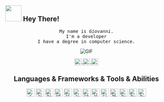 ## <img src="https://raw.githubusercontent.com/alexnaiman/alexnaiman/master/resources/welcomeglitch.gif" width="50px" /> Hey There!

<p align="center" >
  <samp>
    My name is <em>Giovanni</em>.
  <br/> I'm a developer  
    <br/>I have a degree in computer science.
      <br/>
    <p align="center"><img align="center" alt="GIF" src="https://media.giphy.com/media/836HiJc7pgzy8iNXCn/giphy.gif" /></p>
  </samp>
<p align="center">
  <a href="https://www.linkedin.com/in/giovanni-toriello-55a57622b">
  <img align="center" alt="Giovanni's LinkdeIN" width="22px" src="https://cdn.jsdelivr.net/npm/simple-icons@v3/icons/linkedin.svg" />
  </a>
  <a href="https://www.instagram.com/giovanni_toriello_/">
  <img align="center" alt="Giovanni's Instagram" width="22px" src="https://cdn.jsdelivr.net/npm/simple-icons@v3/icons/instagram.svg" />
  </a>
  <a href="mailto:giovanni.toriello@outlook.it">
  <img align="center" alt="Giovanni's Gmail" width="22px" src="https://cdn.jsdelivr.net/npm/simple-icons@v3/icons/gmail.svg" />
  </a>
  </p>
  </p>
<h2 align="center">Languages & Frameworks & Tools & Abilities</h2>

<p align="center">
  <code><img title="C" height="25" src="https://github.com/zumrudu-anka/zumrudu-anka/blob/master/images/c.svg"></code>
  <code><img title="Javascript" height="25" src="https://github.com/zumrudu-anka/zumrudu-anka/blob/master/images/javascript.svg"></code>
  <code><img title="Problem Solving" height="25" src="https://github.com/zumrudu-anka/zumrudu-anka/blob/master/images/problemSolving.png"></code>
  <code><img title="HTML5" height="25" src="https://github.com/zumrudu-anka/zumrudu-anka/blob/master/images/html5.svg"></code>
  <code><img title="CSS" height="25" src="https://github.com/zumrudu-anka/zumrudu-anka/blob/master/images/css.svg"></code>
  <code><img title="Java" height="25" src="https://github.com/zumrudu-anka/zumrudu-anka/blob/master/images/java-original.svg"></code>
  <code><img title="SQL" height="25" src="https://github.com/zumrudu-anka/zumrudu-anka/blob/master/images/mysql.svg"></code>
  <code><img title="JSON" height="25" src="https://github.com/zumrudu-anka/zumrudu-anka/blob/master/images/json.svg"></code>
  <code><img title="Git" height="25" src="https://github.com/zumrudu-anka/zumrudu-anka/blob/master/images/git-original.svg"></code>
  <code><img title="Php" height="25" src="https://github.com/zumrudu-anka/zumrudu-anka/blob/master/images/php.svg"></code>
  <code><img title="Python" height="25" src="https://github.com/zumrudu-anka/zumrudu-anka/blob/master/images/python-original.svg"></code>
  <code><img title="Python" height="25" src="https://github.com/zumrudu-anka/zumrudu-anka/blob/master/images/dotnetcore.svg"></code>
  <code><img title="Python" height="25" src="https://github.com/zumrudu-anka/zumrudu-anka/blob/master/images/android.svg"></code>
</p>

